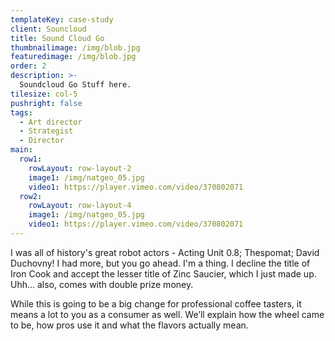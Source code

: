 ```yaml
---
templateKey: case-study
client: Souncloud
title: Sound Cloud Go
thumbnailimage: /img/blob.jpg
featuredimage: /img/blob.jpg
order: 2
description: >-
  Soundcloud Go Stuff here.
tilesize: col-5
pushright: false
tags:
  - Art director
  - Strategist
  - Director
main:
  row1:
    rowLayout: row-layout-2
    image1: /img/natgeo_05.jpg
    video1: https://player.vimeo.com/video/370802071   
  row2:
    rowLayout: row-layout-4
    image1: /img/natgeo_05.jpg
    video1: https://player.vimeo.com/video/370802071            
---
```


I was all of history's great robot actors - Acting Unit 0.8; Thespomat; David Duchovny! I had more, but you go ahead. I'm a thing. I decline the title of Iron Cook and accept the lesser title of Zinc Saucier, which I just made up. Uhh… also, comes with double prize money.

While this is going to be a big change for professional coffee tasters, it means a lot to you as a consumer as well. We’ll explain how the wheel came to be, how pros use it and what the flavors actually mean.